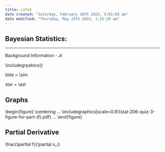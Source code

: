 ```yaml
---
title: LaTeX
date created: "Saturday, February 18th 2023, 5:01:03 pm"
date modified: "Thursday, May 25th 2023, 1:25:20 am"
---
```


## Bayesian Statistics:

---

Background Information - $\mathcal{B}$

\\includegrpahics{}

tilde = \\sim

star = \\ast

## Graphs

\\begin{figure}
\\centering
...
\\includegraphics\[scale=0.9]{stat-206-quiz-3-figure-for-part-(f).pdf}
...
\\end{figure}

## Partial Derivative

\\frac{\partial f}{\partial x_i}
